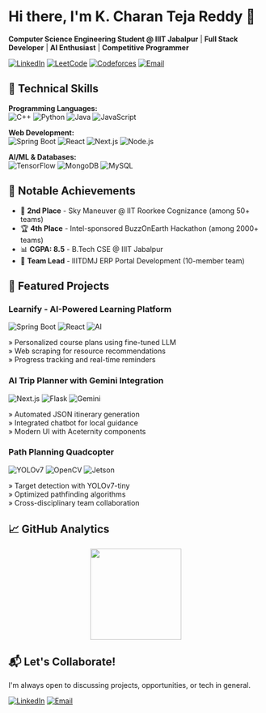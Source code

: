 # Hi there, I'm K. Charan Teja Reddy 👋

**Computer Science Engineering Student @ IIIT Jabalpur** | **Full Stack Developer** | **AI Enthusiast** | **Competitive Programmer**

[![LinkedIn](https://img.shields.io/badge/LinkedIn-0A66C2?style=for-the-badge&logo=linkedin&logoColor=white)](https://www.linkedin.com/in/https://www.linkedin.com/in/k-charan-teja-reddy-7b9927260)
[![LeetCode](https://img.shields.io/badge/LeetCode-FFA116?style=for-the-badge&logo=leetcode&logoColor=black)](https://leetcode.com/[your-profile](https://leetcode.com/Coding_Cherry/))
[![Codeforces](https://img.shields.io/badge/Codeforces-1F8ACB?style=for-the-badge&logo=codeforces&logoColor=white)](https://codeforces.com/profile/https://codeforces.com/profile/Mr.Gradient)
[![Email](https://img.shields.io/badge/Gmail-EA4335?style=for-the-badge&logo=gmail&logoColor=white)](mailto:kcharantejareddy2425@gmail.com)

## 🔧 Technical Skills

**Programming Languages:**  
![C++](https://img.shields.io/badge/C++-00599C?style=flat-square&logo=c%2B%2B&logoColor=white)
![Python](https://img.shields.io/badge/Python-3776AB?style=flat-square&logo=python&logoColor=white)
![Java](https://img.shields.io/badge/Java-007396?style=flat-square&logo=java&logoColor=white)
![JavaScript](https://img.shields.io/badge/JavaScript-F7DF1E?style=flat-square&logo=javascript&logoColor=black)

**Web Development:**  
![Spring Boot](https://img.shields.io/badge/Spring_Boot-6DB33F?style=flat-square&logo=springboot&logoColor=white)
![React](https://img.shields.io/badge/React-61DAFB?style=flat-square&logo=react&logoColor=black)
![Next.js](https://img.shields.io/badge/Next.js-000000?style=flat-square&logo=nextdotjs&logoColor=white)
![Node.js](https://img.shields.io/badge/Node.js-339933?style=flat-square&logo=nodedotjs&logoColor=white)

**AI/ML & Databases:**  
![TensorFlow](https://img.shields.io/badge/TensorFlow-FF6F00?style=flat-square&logo=tensorflow&logoColor=white)
![MongoDB](https://img.shields.io/badge/MongoDB-47A248?style=flat-square&logo=mongodb&logoColor=white)
![MySQL](https://img.shields.io/badge/MySQL-4479A1?style=flat-square&logo=mysql&logoColor=white)

## 🏅 Notable Achievements

- 🥈 **2nd Place** - Sky Maneuver @ IIT Roorkee Cognizance (among 50+ teams)
- 🏆 **4th Place** - Intel-sponsored BuzzOnEarth Hackathon (among 2000+ teams)
- 📊 **CGPA: 8.5** - B.Tech CSE @ IIIT Jabalpur
- 🚀 **Team Lead** - IIITDMJ ERP Portal Development (10-member team)

## 🌟 Featured Projects

### Learnify - AI-Powered Learning Platform
![Spring Boot](https://img.shields.io/badge/-Spring_Boot-6DB33F?style=flat-square) 
![React](https://img.shields.io/badge/-React-61DAFB?style=flat-square)
![AI](https://img.shields.io/badge/-AI-FF9E0F?style=flat-square)

» Personalized course plans using fine-tuned LLM  
» Web scraping for resource recommendations  
» Progress tracking and real-time reminders  

### AI Trip Planner with Gemini Integration
![Next.js](https://img.shields.io/badge/-Next.js-000000?style=flat-square)
![Flask](https://img.shields.io/badge/-Flask-000000?style=flat-square)
![Gemini](https://img.shields.io/badge/-Gemini_API-4285F4?style=flat-square)

» Automated JSON itinerary generation  
» Integrated chatbot for local guidance  
» Modern UI with Aceternity components  

### Path Planning Quadcopter
![YOLOv7](https://img.shields.io/badge/-YOLOv7-00AAFF?style=flat-square)
![OpenCV](https://img.shields.io/badge/-OpenCV-5C3EE8?style=flat-square)
![Jetson](https://img.shields.io/badge/-Jetson_Nano-76B900?style=flat-square)

» Target detection with YOLOv7-tiny  
» Optimized pathfinding algorithms  
» Cross-disciplinary team collaboration  

## 📈 GitHub Analytics

<div align="center">
  <img height="180em" src="https://github-readme-stats.vercel.app/api/top-langs/?username=Charan2437&layout=compact&langs_count=8&theme=merko"/>
</div>

## 📬 Let's Collaborate!

I'm always open to discussing projects, opportunities, or tech in general.

[![LinkedIn](https://img.shields.io/badge/LinkedIn-Connect-0A66C2?style=for-the-badge&logo=linkedin)](https://www.linkedin.com/in/https://www.linkedin.com/in/k-charan-teja-reddy-7b9927260)
[![Email](https://img.shields.io/badge/Email_Me-EA4335?style=for-the-badge&logo=gmail&logoColor=white)](mailto:kcharantejareddy2425l@gmail.com)
